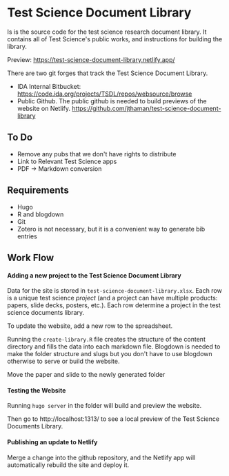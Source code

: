 # Test Science Document Library

Is is the source code for the test science research document library. It contains all of Test Science's public works, and instructions for building the library.

Preview: https://test-science-document-library.netlify.app/

There are two git forges that track the Test Science Document Library.
- IDA Internal Bitbucket: https://code.ida.org/projects/TSDL/repos/websource/browse
- Public Github. The public github is needed to build previews of the website on Netlify. https://github.com/jthaman/test-science-document-library

## To Do

- Remove any pubs that we don't have rights to distribute
- Link to Relevant Test Science apps
- PDF -> Markdown conversion

## Requirements

- Hugo
- R and blogdown
- Git
- Zotero is not necessary, but it is a convenient way to generate bib entries

## Work Flow

#### Adding a new project to the Test Science Document Library

Data for the site is stored in `test-science-document-library.xlsx`. Each row is a unique test science *project* (and a project can have multiple products: papers, slide decks, posters, etc.). Each row determine a project in the test science documents library.

To update the website, add a new row to the spreadsheet.

Running the `create-library.R` file creates the structure of the content directory and fills the data into each markdown file. Blogdown is needed to make the folder structure and slugs but you don't have to use blogdown otherwise to serve or build the website.

Move the paper and slide to the newly generated folder

#### Testing the Website

Running `hugo server` in the folder will build and preview the website.

Then go to http://localhost:1313/ to see a local preview of the Test Science Documents Library.

#### Publishing an update to Netlify

Merge a change into the github repository, and the Netlify app will automatically rebuild the site and deploy it.
